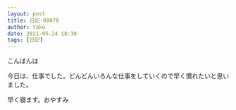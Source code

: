```yaml
---
layout: post
title: 日記-00070
author: taku
date: 2021-05-24 18:30
tags: [日記]
---
```


こんばんは

今日は、仕事でした。どんどんいろんな仕事をしていくので早く慣れたいと思いました。

早く寝ます。おやすみ
